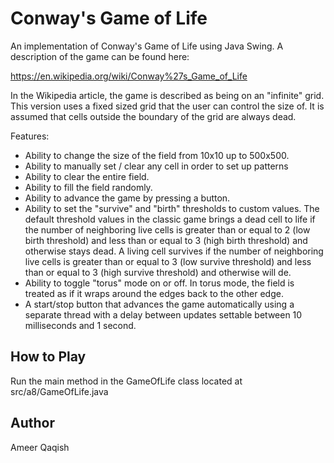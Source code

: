 # Conway's Game of Life

An implementation of Conway's Game of Life using Java Swing. A description of the game can be found here:

https://en.wikipedia.org/wiki/Conway%27s_Game_of_Life

In the Wikipedia article, the game is described as being on an "infinite" grid. This version uses a fixed sized grid that the user can control the size of. It is assumed that cells outside the boundary of the grid are always dead.

Features:

* Ability to change the size of the field from 10x10 up to 500x500.
* Ability to manually set / clear any cell in order to set up patterns
* Ability to clear the entire field.
* Ability to fill the field randomly.
* Ability to advance the game by pressing a button.
* Ability to set the "survive" and "birth" thresholds to custom values. The default threshold values in the classic game brings a dead cell to life if the number of neighboring live cells is greater than or equal to 2 (low birth threshold) and less than or equal to 3 (high birth threshold) and otherwise stays dead. A living cell survives if the number of neighboring live cells is greater than or equal to 3 (low survive threshold) and less than or equal to 3 (high survive threshold) and otherwise will de. 
* Ability to toggle "torus" mode on or off. In torus mode, the field is treated as if it wraps around the edges back to the other edge.
* A start/stop button that advances the game automatically using a separate thread with a delay between updates settable between 10 milliseconds and 1 second.

## How to Play

Run the main method in the GameOfLife class located at src/a8/GameOfLife.java

## Author

Ameer Qaqish

